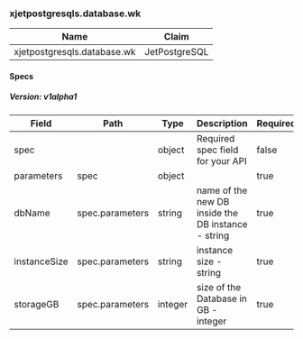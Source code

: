 
### xjetpostgresqls.database.wk
| Name | Claim |
|------|-------|
| xjetpostgresqls.database.wk | JetPostgreSQL |
#### Specs
##### Version: v1alpha1
| Field | Path | Type | Description | Required |
|------|-------|------|-------|-------|
| spec |  | object | Required spec field for your API | false |
| parameters | spec | object |  | true |
| dbName | spec.parameters | string | name of the new DB inside the DB instance - string | true |
| instanceSize | spec.parameters | string | instance size - string | true |
| storageGB | spec.parameters | integer | size of the Database in GB - integer | true |
